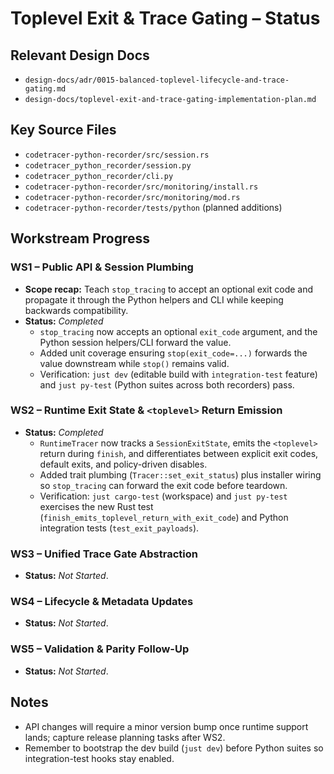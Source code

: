 # Toplevel Exit & Trace Gating – Status

## Relevant Design Docs
- `design-docs/adr/0015-balanced-toplevel-lifecycle-and-trace-gating.md`
- `design-docs/toplevel-exit-and-trace-gating-implementation-plan.md`

## Key Source Files
- `codetracer-python-recorder/src/session.rs`
- `codetracer_python_recorder/session.py`
- `codetracer_python_recorder/cli.py`
- `codetracer-python-recorder/src/monitoring/install.rs`
- `codetracer-python-recorder/src/monitoring/mod.rs`
- `codetracer-python-recorder/tests/python` (planned additions)

## Workstream Progress

### WS1 – Public API & Session Plumbing
- **Scope recap:** Teach `stop_tracing` to accept an optional exit code and propagate it through the Python helpers and CLI while keeping backwards compatibility.
- **Status:** _Completed_
  - `stop_tracing` now accepts an optional `exit_code` argument, and the Python session helpers/CLI forward the value.
  - Added unit coverage ensuring `stop(exit_code=...)` forwards the value downstream while `stop()` remains valid.
  - Verification: `just dev` (editable build with `integration-test` feature) and `just py-test` (Python suites across both recorders) pass.

### WS2 – Runtime Exit State & `<toplevel>` Return Emission
- **Status:** _Completed_
  - `RuntimeTracer` now tracks a `SessionExitState`, emits the `<toplevel>` return during `finish`, and differentiates between explicit exit codes, default exits, and policy-driven disables.
  - Added trait plumbing (`Tracer::set_exit_status`) plus installer wiring so `stop_tracing` can forward the exit code before teardown.
  - Verification: `just cargo-test` (workspace) and `just py-test` exercises the new Rust test (`finish_emits_toplevel_return_with_exit_code`) and Python integration tests (`test_exit_payloads`).

### WS3 – Unified Trace Gate Abstraction
- **Status:** _Not Started_.

### WS4 – Lifecycle & Metadata Updates
- **Status:** _Not Started_.

### WS5 – Validation & Parity Follow-Up
- **Status:** _Not Started_.

## Notes
- API changes will require a minor version bump once runtime support lands; capture release planning tasks after WS2.
- Remember to bootstrap the dev build (`just dev`) before Python suites so integration-test hooks stay enabled.

